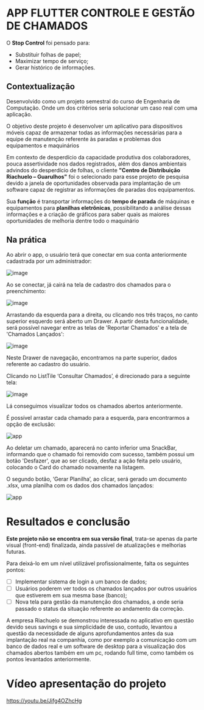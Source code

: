 # APP FLUTTER CONTROLE E GESTÃO DE CHAMADOS
O **Stop Control** foi pensado para:
* Substituir folhas de papel; 
* Maximizar tempo de serviço; 
* Gerar histórico de informações. 


## Contextualização

Desenvolvido como um projeto semestral do curso de Engenharia de Computação. Onde um dos critérios seria solucionar um caso real com uma aplicação.

O objetivo deste projeto é desenvolver um aplicativo para dispositivos móveis capaz de armazenar todas as informações necessárias para a equipe de manutenção referente às paradas e problemas dos equipamentos e maquinários

Em contexto de desperdício da capacidade produtiva dos colaboradores, pouca assertividade nos dados registrados, além dos danos ambientais advindos do desperdício de folhas, o cliente **"Centro de Distribuição Riachuelo – Guarulhos"** foi o selecionado para esse projeto de pesquisa devido a janela de oportunidades observada para implantação de um software capaz de registrar as informações de paradas dos equipamentos.

Sua **função** é transportar informações do **tempo de parada** de máquinas e equipamentos para **planilhas eletrônicas**, possibilitando a análise dessas informações e a criação de gráficos para saber quais as maiores oportunidades de melhoria dentre todo o maquinário

## Na prática
Ao abrir o app, o usuário terá que conectar em sua conta anteriormente cadastrada por um administrador:

![image](https://user-images.githubusercontent.com/98674448/210845178-df6ac04e-f3cf-413f-8727-8a290ec90d7e.png)

Ao se conectar, já cairá na tela de cadastro dos chamados para o preenchimento:

![image](https://user-images.githubusercontent.com/98674448/210845544-71ff9cfa-386a-4095-a556-d0d5854ec020.png)

Arrastando da esquerda para a direita, ou clicando nos três traços, no canto superior esquerdo será aberto um Drawer. A partir desta funcionalidade, será possível navegar entre as telas de 'Reportar Chamados' e a tela de 'Chamados Lançados':

![image](https://user-images.githubusercontent.com/98674448/210845928-6bf5685c-d386-4109-92df-89eb88c59fc5.png)

Neste Drawer de navegação, encontramos na parte superior, dados referente ao cadastro do usuário. 

Clicando no ListTile ‘Consultar Chamados’, é direcionado para a seguinte tela:

![image](https://user-images.githubusercontent.com/98674448/210846488-60354902-b629-409f-9810-ab871cb8009a.png)

Lá conseguimos visualizar todos os chamados abertos anteriormente. 

É possível arrastar cada chamado para a esquerda, para encontrarmos a opção de exclusão:

![app](https://user-images.githubusercontent.com/98674448/210849209-8f9ee328-bbd6-448b-8188-4f3eec8d548e.gif)

Ao deletar um chamado, aparecerá no canto inferior uma SnackBar, informando que o chamado foi removido com sucesso, também possui um botão 'Desfazer', que ao ser clicado, desfaz a ação feita pelo usuário, colocando o Card do chamado novamente na listagem.

O segundo botão, ‘Gerar Planilha’, ao clicar, será gerado um documento .xlsx, uma planilha com os dados dos chamados lançados:

![app](https://user-images.githubusercontent.com/98674448/210849911-9a3d661c-2f1a-4937-8c78-31a51c7a6e8d.gif)

# Resultados e conclusão

**Este projeto não se encontra em sua versão final**, trata-se apenas da parte visual (front-end) finalizada, ainda passível de atualizações e melhorias futuras. 

Para deixá-lo em um nível utilizável profissionalmente, falta os seguintes pontos:
- [ ] Implementar sistema de login a um banco de dados;
- [ ] Usuários poderem ver todos os chamados lançados por outros usuários que estiverem em sua mesma base (banco);
- [ ] Nova tela para gestão da manutenção dos chamados, a onde seria passado o status da situação referente ao andamento da correção.

A empresa Riachuelo se demonstrou interessada no aplicativo em questão devido seus savings e sua simplicidade de uso, contudo, levantou a questão da necessidade de alguns aprofundamentos antes da sua implantação real na companhia, como por exemplo a comunicação com um banco de dados real e um software de desktop para a visualização dos chamados abertos também em um pc, rodando full time, como também os pontos levantados anteriormente.

# Vídeo apresentação do projeto
https://youtu.be/Jifg4OZhcHg
